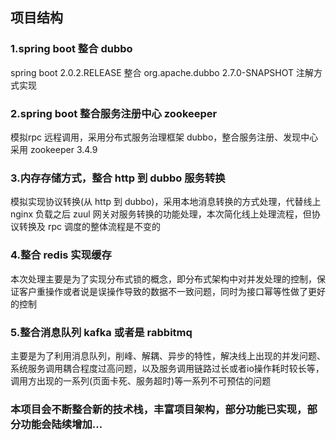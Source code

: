 ## 项目结构
### 1.spring boot 整合 dubbo
spring boot 2.0.2.RELEASE 整合 org.apache.dubbo 2.7.0-SNAPSHOT 注解方式实现
### 2.spring boot 整合服务注册中心 zookeeper
模拟rpc 远程调用，采用分布式服务治理框架 dubbo，整合服务注册、发现中心采用 zookeeper 3.4.9
### 3.内存存储方式，整合 http 到 dubbo 服务转换
模拟实现协议转换(从 http 到 dubbo)，采用本地消息转换的方式处理，代替线上 nginx 负载之后 zuul 网关对服务转换的功能处理，本次简化线上处理流程，但协议转换及 rpc 调度的整体流程是不变的
### 4.整合 redis 实现缓存
本次处理主要是为了实现分布式锁的概念，即分布式架构中对并发处理的控制，保证客户重操作或者说是误操作导致的数据不一致问题，同时为接口幂等性做了更好的控制
### 5.整合消息队列 kafka 或者是 rabbitmq
主要是为了利用消息队列，削峰、解耦、异步的特性，解决线上出现的并发问题、系统服务调用耦合程度过高问题，以及服务调用链路过长或者io操作耗时较长等，调用方出现的一系列(页面卡死、服务超时)等一系列不可预估的问题
### 本项目会不断整合新的技术栈，丰富项目架构，部分功能已实现，部分功能会陆续增加...
